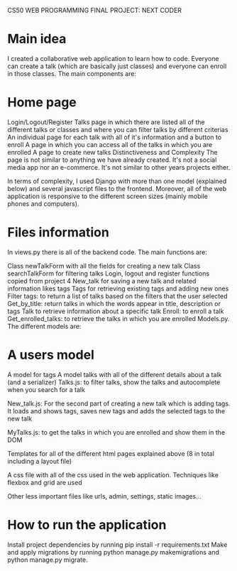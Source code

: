 CS50 WEB PROGRAMMING FINAL PROJECT: NEXT CODER

# Main idea
I created a collaborative web application to learn how to code. Everyone can create a talk (which are basically just classes) and everyone can enroll in those classes. The main components are:

# Home page
Login/Logout/Register
Talks page in which there are listed all of the different talks or classes and where you can filter talks by different criterias
An individual page for each talk with all of it's information and a button to enroll
A page in which you can access all of the talks in which you are enrolled
A page to create new talks
Distinctiveness and Complexity
The page is not similar to anything we have already created. It's not a social media app nor an e-commerce. It's not similar to other years projects either.

In terms of complexity, I used Django with more than one model (explained below) and several javascript files to the frontend. Moreover, all of the web application is responsive to the different screen sizes (mainly mobile phones and computers).

# Files information
In views.py there is all of the backend code. The main functions are:

Class newTalkForm with all the fields for creating a new talk
Class searchTalkForm for filtering talks
Login, logout and register functions copied from project 4
New_talk for saving a new talk and related information likes tags
Tags for retrieving existing tags and adding new ones
Filter tags: to return a list of talks based on the filters that the user selected
Get_by_title: return talks in which the words appear in title, description or tags
Talk to retrieve information about a specific talk
Enroll: to enroll a talk
Get_enrolled_talks: to retrieve the talks in which you are enrolled
Models.py. The different models are:

# A users model
A model for tags
A model talks with all of the different details about a talk (and a serializer)
Talks.js: to filter talks, show the talks and autocomplete when you search for a talk

New_talk.js: For the second part of creating a new talk which is adding tags. It loads and shows tags, saves new tags and adds the selected tags to the new talk

MyTalks.js: to get the talks in which you are enrolled and show them in the DOM

Templates for all of the different html pages explained above (8 in total including a layout file)

A css file with all of the css used in the web application. Techniques like flexbox and grid are used

Other less important files like urls, admin, settings, static images...

# How to run the application
Install project dependencies by running pip install -r requirements.txt
Make and apply migrations by running python manage.py makemigrations and python manage.py migrate.